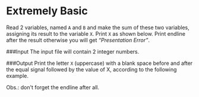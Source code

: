 # Extremely Basic

Read 2 variables, named `A` and `B` and make the sum of these two variables, assigning its result to the variable `X`. 
Print `X` as shown below. Print endline after the result otherwise you will get *“Presentation Error”*.

###Input
The input file will contain 2 integer numbers.

###Output
Print the letter `X` (uppercase) with a blank space before and after the equal signal followed by the value of X, 
according to the following example.

Obs.: don't forget the endline after all.